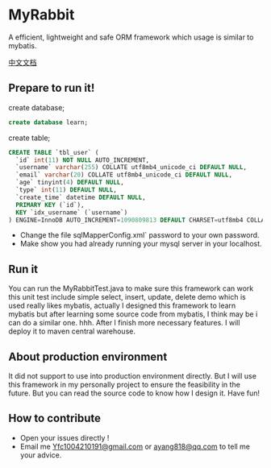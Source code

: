 # MyRabbit
A efficient, lightweight and safe ORM framework which usage is similar to mybatis.

[中文文档](README_ZH.md)

## Prepare to run it!
create database;
```sql
create database learn;
```
create table;
```sql
CREATE TABLE `tbl_user` (
  `id` int(11) NOT NULL AUTO_INCREMENT,
  `username` varchar(255) COLLATE utf8mb4_unicode_ci DEFAULT NULL,
  `email` varchar(20) COLLATE utf8mb4_unicode_ci DEFAULT NULL,
  `age` tinyint(4) DEFAULT NULL,
  `type` int(11) DEFAULT NULL,
  `create_time` datetime DEFAULT NULL,
  PRIMARY KEY (`id`),
  KEY `idx_username` (`username`)
) ENGINE=InnoDB AUTO_INCREMENT=1090809813 DEFAULT CHARSET=utf8mb4 COLLATE=utf8mb4_unicode_ci
```
- Change the file sqlMapperConfig.xml` password to your own password. 
- Make show you had already running your mysql server in your localhost.

## Run it
You can run the MyRabbitTest.java to make sure this framework can work this unit test include simple select, insert,
update, delete demo which is used really likes mybatis, actually I designed this framework to learn mybatis but after learning some source code from mybatis, I think may be i can do a similar one. hhh. After I finish more necessary
features. I will deploy it to maven central warehouse.

## About production environment
It did not support to use into production environment directly. But I will use this framework in my personally project to ensure the feasibility in the future. But you can read the source code to know how I design it. Have fun!

## How to contribute   
- Open your issues directly !
- Email me Yfc1004210191@gmail.com or ayang818@qq.com to tell me your advice. 